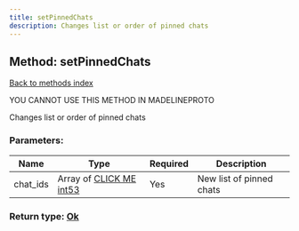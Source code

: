 ```yaml
---
title: setPinnedChats
description: Changes list or order of pinned chats
---
```

## Method: setPinnedChats  
[Back to methods index](index.md)


YOU CANNOT USE THIS METHOD IN MADELINEPROTO


Changes list or order of pinned chats

### Parameters:

| Name     |    Type       | Required | Description |
|----------|---------------|----------|-------------|
|chat\_ids|Array of [CLICK ME int53](../types/int53.md) | Yes|New list of pinned chats|


### Return type: [Ok](../types/Ok.md)

